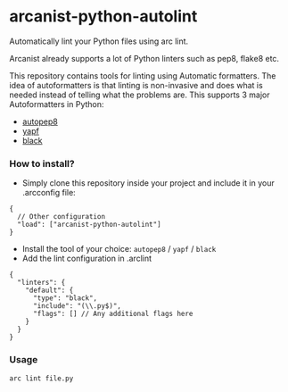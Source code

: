 # arcanist-python-autolint
Automatically lint your Python files using arc lint.

Arcanist already supports a lot of Python linters such as pep8, flake8 etc.

This repository contains tools for linting using Automatic formatters. The idea of autoformatters is that linting is non-invasive and does what is needed instead of telling what the problems are. This supports 3 major Autoformatters in Python:
- [autopep8](https://github.com/hhatto/autopep8)
- [yapf](https://github.com/google/yapf)
- [black](https://github.com/ambv/black)

### How to install?
* Simply clone this repository inside your project and include it in your .arcconfig file:
```
{
  // Other configuration
  "load": ["arcanist-python-autolint"]
}
```

* Install the tool of your choice: ```autopep8``` / ```yapf``` / ```black```
* Add the lint configuration in .arclint
```
{
  "linters": {
    "default": {
      "type": "black",
      "include": "(\\.py$)",
      "flags": [] // Any additional flags here
    }
  }
}
```

### Usage
```arc lint file.py```

